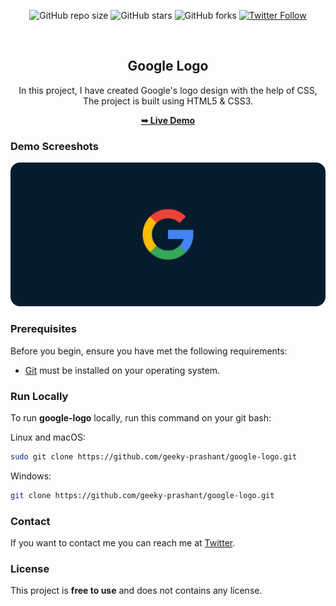<div align="center">
  
  ![GitHub repo size](https://img.shields.io/github/repo-size/geeky-prashant/google-logo)
  ![GitHub stars](https://img.shields.io/github/stars/geeky-prashant/google-logo)
  ![GitHub forks](https://img.shields.io/github/forks/geeky-prashant/google-logo?style=social)
  [![Twitter Follow](https://img.shields.io/twitter/follow/geekyprashant?style=social)](https://twitter.com/intent/follow?screen_name=geekyprashant)
 
  <br />

  <h2 align="center">Google Logo</h2>

  In this project, I have created Google's logo design with the help of CSS, The project is built using HTML5 & CSS3.

  <a href="https://geeky-prashant.github.io/google-logo/"><strong>➥ Live Demo</strong></a>

</div>

### Demo Screeshots

![Google Logo Desktop Demo](./readme-images/Google-Logo.png "Desktop Demo")

### Prerequisites

Before you begin, ensure you have met the following requirements:

* [Git](https://git-scm.com/downloads "Download Git") must be installed on your operating system.

### Run Locally

To run **google-logo** locally, run this command on your git bash:

Linux and macOS:

```bash
sudo git clone https://github.com/geeky-prashant/google-logo.git
```

Windows:

```bash
git clone https://github.com/geeky-prashant/google-logo.git
```

### Contact

If you want to contact me you can reach me at [Twitter](https://www.twitter.com/geekyprashant).

### License

This project is **free to use** and does not contains any license.
